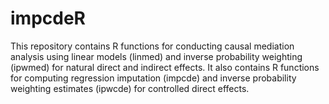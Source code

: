 # impcdeR
This repository contains R functions for conducting causal mediation analysis using linear models (linmed) and inverse probability weighting (ipwmed) for natural direct and indirect effects. It also contains R functions for computing regression imputation (impcde) and inverse probability weighting estimates (ipwcde) for controlled direct effects.
